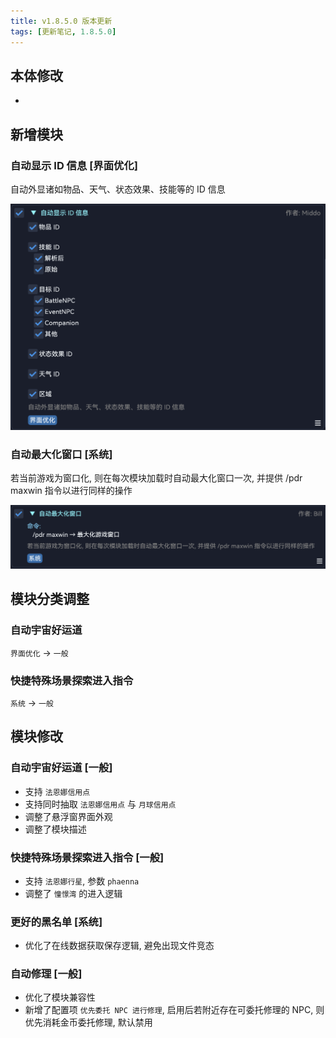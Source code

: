 ```yaml
---
title: v1.8.5.0 版本更新
tags: [更新笔记, 1.8.5.0]
---
```


## 本体修改

- 

## 新增模块

### 自动显示 ID 信息 [界面优化]

自动外显诸如物品、天气、状态效果、技能等的 ID 信息

![AutoDisplayIDInfomation](/assets/Changelog/1.8.5.0/AutoDisplayIDInfomation.png)

### 自动最大化窗口 [系统]

若当前游戏为窗口化, 则在每次模块加载时自动最大化窗口一次, 并提供 /pdr maxwin 指令以进行同样的操作

![AutoMaximiseWindow](/assets/Changelog/1.8.5.0/AutoMaximiseWindow.png)

## 模块分类调整

### 自动宇宙好运道

`界面优化` → `一般`

### 快捷特殊场景探索进入指令

`系统` → `一般`

## 模块修改

### 自动宇宙好运道 [一般]

- 支持 `法恩娜信用点`
- 支持同时抽取 `法恩娜信用点` 与 `月球信用点`
- 调整了悬浮窗界面外观
- 调整了模块描述

### 快捷特殊场景探索进入指令 [一般]

- 支持 `法恩娜行星`, 参数 `phaenna`
- 调整了 `憧憬湾` 的进入逻辑

### 更好的黑名单 [系统]

- 优化了在线数据获取保存逻辑, 避免出现文件竞态

### 自动修理 [一般]

- 优化了模块兼容性
- 新增了配置项 `优先委托 NPC 进行修理`, 启用后若附近存在可委托修理的 NPC, 则优先消耗金币委托修理, 默认禁用